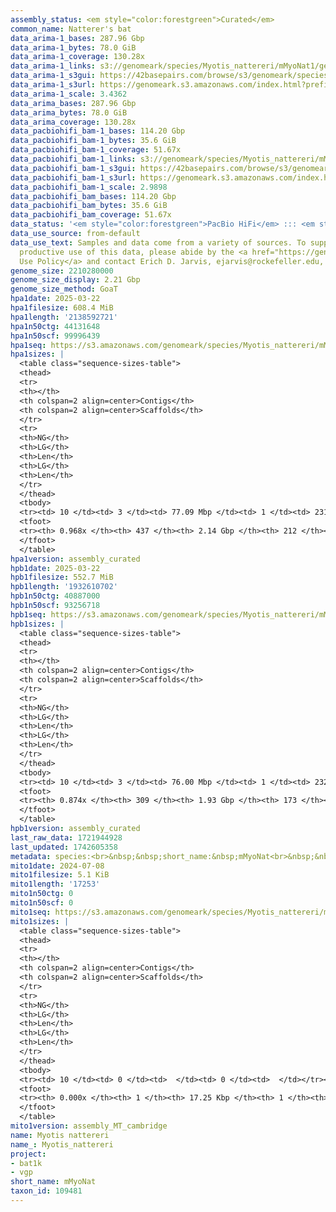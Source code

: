 ```yaml
---
assembly_status: <em style="color:forestgreen">Curated</em>
common_name: Natterer's bat
data_arima-1_bases: 287.96 Gbp
data_arima-1_bytes: 78.0 GiB
data_arima-1_coverage: 130.28x
data_arima-1_links: s3://genomeark/species/Myotis_nattereri/mMyoNat1/genomic_data/arima/<br>
data_arima-1_s3gui: https://42basepairs.com/browse/s3/genomeark/species/Myotis_nattereri/mMyoNat1/genomic_data/arima/
data_arima-1_s3url: https://genomeark.s3.amazonaws.com/index.html?prefix=species/Myotis_nattereri/mMyoNat1/genomic_data/arima/
data_arima-1_scale: 3.4362
data_arima_bases: 287.96 Gbp
data_arima_bytes: 78.0 GiB
data_arima_coverage: 130.28x
data_pacbiohifi_bam-1_bases: 114.20 Gbp
data_pacbiohifi_bam-1_bytes: 35.6 GiB
data_pacbiohifi_bam-1_coverage: 51.67x
data_pacbiohifi_bam-1_links: s3://genomeark/species/Myotis_nattereri/mMyoNat1/genomic_data/pacbio_hifi/<br>
data_pacbiohifi_bam-1_s3gui: https://42basepairs.com/browse/s3/genomeark/species/Myotis_nattereri/mMyoNat1/genomic_data/pacbio_hifi/
data_pacbiohifi_bam-1_s3url: https://genomeark.s3.amazonaws.com/index.html?prefix=species/Myotis_nattereri/mMyoNat1/genomic_data/pacbio_hifi/
data_pacbiohifi_bam-1_scale: 2.9898
data_pacbiohifi_bam_bases: 114.20 Gbp
data_pacbiohifi_bam_bytes: 35.6 GiB
data_pacbiohifi_bam_coverage: 51.67x
data_status: '<em style="color:forestgreen">PacBio HiFi</em> ::: <em style="color:forestgreen">Arima</em>'
data_use_source: from-default
data_use_text: Samples and data come from a variety of sources. To support fair and
  productive use of this data, please abide by the <a href="https://genome10k.soe.ucsc.edu/data-use-policies/">Data
  Use Policy</a> and contact Erich D. Jarvis, ejarvis@rockefeller.edu, with any questions.
genome_size: 2210280000
genome_size_display: 2.21 Gbp
genome_size_method: GoaT
hpa1date: 2025-03-22
hpa1filesize: 608.4 MiB
hpa1length: '2138592721'
hpa1n50ctg: 44131648
hpa1n50scf: 99996439
hpa1seq: https://s3.amazonaws.com/genomeark/species/Myotis_nattereri/mMyoNat1/assembly_curated/mMyoNat1.hap1.cur.20250322.fasta.gz
hpa1sizes: |
  <table class="sequence-sizes-table">
  <thead>
  <tr>
  <th></th>
  <th colspan=2 align=center>Contigs</th>
  <th colspan=2 align=center>Scaffolds</th>
  </tr>
  <tr>
  <th>NG</th>
  <th>LG</th>
  <th>Len</th>
  <th>LG</th>
  <th>Len</th>
  </tr>
  </thead>
  <tbody>
  <tr><td> 10 </td><td> 3 </td><td> 77.09 Mbp </td><td> 1 </td><td> 231.24 Mbp </td></tr><tr><td> 20 </td><td> 6 </td><td> 73.51 Mbp </td><td> 2 </td><td> 216.57 Mbp </td></tr><tr><td> 30 </td><td> 9 </td><td> 68.94 Mbp </td><td> 3 </td><td> 216.31 Mbp </td></tr><tr><td> 40 </td><td> 13 </td><td> 48.83 Mbp </td><td> 5 </td><td> 115.04 Mbp </td></tr><tr style="background-color:#cccccc;"><td> 50 </td><td> 18 </td><td style="background-color:#88ff88;"> 44.13 Mbp </td><td> 7 </td><td style="background-color:#88ff88;"> 100.00 Mbp </td></tr><tr><td> 60 </td><td> 23 </td><td> 38.39 Mbp </td><td> 9 </td><td> 94.65 Mbp </td></tr><tr><td> 70 </td><td> 31 </td><td> 22.50 Mbp </td><td> 12 </td><td> 83.64 Mbp </td></tr><tr><td> 80 </td><td> 45 </td><td> 10.79 Mbp </td><td> 15 </td><td> 61.90 Mbp </td></tr><tr><td> 90 </td><td> 89 </td><td> 2.67 Mbp </td><td> 19 </td><td> 45.63 Mbp </td></tr><tr><td> 100 </td><td> 0 </td><td>  </td><td> 0 </td><td>  </td></tr></tbody>
  <tfoot>
  <tr><th> 0.968x </th><th> 437 </th><th> 2.14 Gbp </th><th> 212 </th><th> 2.14 Gbp </th></tr>
  </tfoot>
  </table>
hpa1version: assembly_curated
hpb1date: 2025-03-22
hpb1filesize: 552.7 MiB
hpb1length: '1932610702'
hpb1n50ctg: 40887000
hpb1n50scf: 93256718
hpb1seq: https://s3.amazonaws.com/genomeark/species/Myotis_nattereri/mMyoNat1/assembly_curated/mMyoNat1.hap2.cur.20250322.fasta.gz
hpb1sizes: |
  <table class="sequence-sizes-table">
  <thead>
  <tr>
  <th></th>
  <th colspan=2 align=center>Contigs</th>
  <th colspan=2 align=center>Scaffolds</th>
  </tr>
  <tr>
  <th>NG</th>
  <th>LG</th>
  <th>Len</th>
  <th>LG</th>
  <th>Len</th>
  </tr>
  </thead>
  <tbody>
  <tr><td> 10 </td><td> 3 </td><td> 76.00 Mbp </td><td> 1 </td><td> 232.70 Mbp </td></tr><tr><td> 20 </td><td> 6 </td><td> 72.20 Mbp </td><td> 2 </td><td> 215.75 Mbp </td></tr><tr><td> 30 </td><td> 9 </td><td> 58.18 Mbp </td><td> 3 </td><td> 215.35 Mbp </td></tr><tr><td> 40 </td><td> 14 </td><td> 48.06 Mbp </td><td> 5 </td><td> 109.64 Mbp </td></tr><tr style="background-color:#cccccc;"><td> 50 </td><td> 18 </td><td style="background-color:#88ff88;"> 40.89 Mbp </td><td> 8 </td><td style="background-color:#88ff88;"> 93.26 Mbp </td></tr><tr><td> 60 </td><td> 25 </td><td> 28.47 Mbp </td><td> 10 </td><td> 84.19 Mbp </td></tr><tr><td> 70 </td><td> 34 </td><td> 19.27 Mbp </td><td> 13 </td><td> 63.63 Mbp </td></tr><tr><td> 80 </td><td> 60 </td><td> 4.37 Mbp </td><td> 17 </td><td> 53.63 Mbp </td></tr><tr><td> 90 </td><td> 0 </td><td>  </td><td> 0 </td><td>  </td></tr><tr><td> 100 </td><td> 0 </td><td>  </td><td> 0 </td><td>  </td></tr></tbody>
  <tfoot>
  <tr><th> 0.874x </th><th> 309 </th><th> 1.93 Gbp </th><th> 173 </th><th> 1.93 Gbp </th></tr>
  </tfoot>
  </table>
hpb1version: assembly_curated
last_raw_data: 1721944928
last_updated: 1742605358
metadata: species:<br>&nbsp;&nbsp;short_name:&nbsp;mMyoNat<br>&nbsp;&nbsp;name:&nbsp;Myotis&nbsp;nattereri<br>&nbsp;&nbsp;taxon_id:&nbsp;109481<br>&nbsp;&nbsp;common_name:&nbsp;Natterer's&nbsp;bat<br>&nbsp;&nbsp;order:<br>&nbsp;&nbsp;&nbsp;&nbsp;name:&nbsp;Chiroptera<br>&nbsp;&nbsp;family:<br>&nbsp;&nbsp;&nbsp;&nbsp;name:&nbsp;Vespertilionidae<br>&nbsp;&nbsp;individuals:<br>&nbsp;&nbsp;&nbsp;&nbsp;-&nbsp;short_name:&nbsp;mMyoNat1<br>&nbsp;&nbsp;&nbsp;&nbsp;&nbsp;&nbsp;biosample_id:&nbsp;SAMEA114614248<br>&nbsp;&nbsp;&nbsp;&nbsp;&nbsp;&nbsp;sex:&nbsp;male<br>&nbsp;&nbsp;genome_size:&nbsp;2210280000<br>&nbsp;&nbsp;genome_size_method:&nbsp;GoaT<br>&nbsp;&nbsp;project:&nbsp;[&nbsp;bat1k,&nbsp;vgp&nbsp;]<br>
mito1date: 2024-07-08
mito1filesize: 5.1 KiB
mito1length: '17253'
mito1n50ctg: 0
mito1n50scf: 0
mito1seq: https://s3.amazonaws.com/genomeark/species/Myotis_nattereri/mMyoNat1/assembly_MT_cambridge/mMyoNat1.MT.20240708.fasta.gz
mito1sizes: |
  <table class="sequence-sizes-table">
  <thead>
  <tr>
  <th></th>
  <th colspan=2 align=center>Contigs</th>
  <th colspan=2 align=center>Scaffolds</th>
  </tr>
  <tr>
  <th>NG</th>
  <th>LG</th>
  <th>Len</th>
  <th>LG</th>
  <th>Len</th>
  </tr>
  </thead>
  <tbody>
  <tr><td> 10 </td><td> 0 </td><td>  </td><td> 0 </td><td>  </td></tr><tr><td> 20 </td><td> 0 </td><td>  </td><td> 0 </td><td>  </td></tr><tr><td> 30 </td><td> 0 </td><td>  </td><td> 0 </td><td>  </td></tr><tr><td> 40 </td><td> 0 </td><td>  </td><td> 0 </td><td>  </td></tr><tr style="background-color:#cccccc;"><td> 50 </td><td> 0 </td><td style="background-color:#ff8888;">  </td><td> 0 </td><td style="background-color:#ff8888;">  </td></tr><tr><td> 60 </td><td> 0 </td><td>  </td><td> 0 </td><td>  </td></tr><tr><td> 70 </td><td> 0 </td><td>  </td><td> 0 </td><td>  </td></tr><tr><td> 80 </td><td> 0 </td><td>  </td><td> 0 </td><td>  </td></tr><tr><td> 90 </td><td> 0 </td><td>  </td><td> 0 </td><td>  </td></tr><tr><td> 100 </td><td> 0 </td><td>  </td><td> 0 </td><td>  </td></tr></tbody>
  <tfoot>
  <tr><th> 0.000x </th><th> 1 </th><th> 17.25 Kbp </th><th> 1 </th><th> 17.25 Kbp </th></tr>
  </tfoot>
  </table>
mito1version: assembly_MT_cambridge
name: Myotis nattereri
name_: Myotis_nattereri
project:
- bat1k
- vgp
short_name: mMyoNat
taxon_id: 109481
---
```

